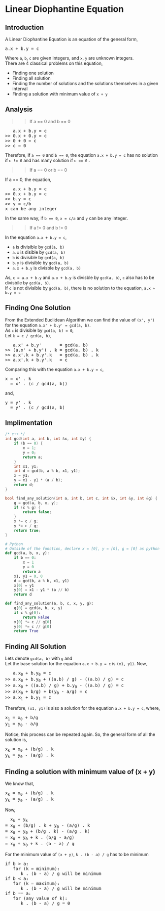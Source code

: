 # Linear Diophantine Equation
## Introduction
A Linear Diophantine Equation is an equation of the general form,
<pre>a.x + b.y = c </pre>
Where `a`, `b`, `c` are given integers, and `x`, `y` are unknown integers. <br>
There are 4 classical problems on this equation, 
- Finding one solution
- Finding all solution
- Finding the number of solutions and the solutions themselves in a given interval
- Finding a solution with minimum value of `x + y`
## Analysis
>> If a == 0 and b == 0
<pre>
   a.x + b.y = c
>> 0.x + 0.y = c
>> 0 + 0 = c
>> c = 0
</pre>
Therefore, if `a == 0` and `b == 0`, the equation `a.x + b.y = c` has no solution if `c != 0` and has many solution if `c == 0` .
>> If a == 0 or b == 0

If a == 0, the equation,
<pre>
   a.x + b.y = c
>> 0.x + b.y = c
>> b.y = c
>> y = c/b
x can be any integer
</pre>
In the same way, if `b == 0`, `x = c/a` and `y` can be any integer.  
>> If a != 0 and b != 0

In the equation `a.x + b.y = c`,
- `a` is divisible by `gcd(a, b)`
- `a.x` is disible by `gcd(a, b)`
- `b` is divisible by `gcd(a, b)`
- `b.y` is divisible by `gcd(a, b)`
- `a.x + b.y` is divisble by `gcd(a, b)`
  
As, `c = a.x + b.y` and `a.x + b.y` is divisble by `gcd(a, b)`, `c` also has to be divisbile by `gcd(a, b)`. <br>
If `c` is not divisible by `gcd(a, b)`, there is no solution to the equation, `a.x + b.y = c`

## Finding One Solution
From the Extended Euclidean Algorithm we can find the value of `(x', y')` for the equation `a.x' + b.y' = gcd(a, b)`. <br>
As `c` is divisible by `gcd(a, b) = 0`, <br>
Let `k = c / gcd(a, b)`,
<pre>
   a.x' + b.y'       = gcd(a, b)
>> (a.x' + b.y') . k = gcd(a, b) . k
>> a.x'.k + b.y'.k   = gcd(a, b) . k
>> a.x'.k + b.y'.k   = c
</pre>
Comparing this with the equation `a.x + b.y = c`,
<pre>
x = x' . k
  = x' . (c / gcd(a, b))
</pre>
and, 
<pre>
y = y' . k
  = y' . (c / gcd(a, b)
</pre>
## Implimentation
```c++
/* c++ */
int gcd(int a, int b, int &x, int &y) {
    if (b == 0) {
        x = 1;
        y = 0;
        return a;
    }
    int x1, y1;
    int d = gcd(b, a % b, x1, y1);
    x = y1;
    y = x1 - y1 * (a / b);
    return d;
}

bool find_any_solution(int a, int b, int c, int &x, int &y, int &g) {
    g = gcd(a, b, x, y);
    if (c % g) {
        return false;
    }
    x *= c / g;
    y *= c / g;
    return true;
}
```
```python
# Python
# Outside of the function, declare x = [0], y = [0], g = [0] as python doesn't support pass-by-refference
def gcd(a, b, x, y):
    if b == 0:
        x = 1
        y = 0
        return a
    x1, y1 = 0, 0
    d = gcd(b, a % b, x1, y1)
    x[0] = y1
    y[0] = x1 - y1 * (a // b)
    return d

def find_any_solution(a, b, c, x, y, g):
    g[0] = gcd(a, b, x, y)
    if c % g[0]:
        return False
    x[0] *= c // g[0]
    y[0] *= c // g[0]
    return True
```
## Finding All Solution
Lets denote `gcd(a, b)` with `g` and <br>
Let the base solution for the equation `a.x + b.y = c` is `(x1, y1)`. Now,
<pre>
   a.x<sub>0</sub> + b.y<sub>0</sub> = c
>> a.x<sub>0</sub> + b.y<sub>0</sub> + ((a.b) / g) - ((a.b) / g) = c
>> a.x<sub>0</sub> + ((a.b) / g) + b.y<sub>0</sub> - ((a.b) / g) = c
>> a(x<sub>0</sub> + b/g) + b(y<sub>0</sub> - a/g) = c
>> a.x<sub>1</sub> + b.y<sub>1</sub> = c
</pre>
Therefore, `(x1, y1)` is also a solution for the equation `a.x + b.y = c`, where,
<pre>
x<sub>1</sub> = x<sub>0</sub> + b/g
y<sub>1</sub> = y<sub>0</sub> - a/g
</pre>
Notice, this process can be repeated again. So, the general form of all the solution is,
<pre>
x<sub>k</sub> = x<sub>0</sub> + (b/g) . k
y<sub>k</sub> = y<sub>0</sub> - (a/g) . k
</pre>
## Finding a solution with minimum value of (x + y)
We know that,
<pre>
x<sub>k</sub> = x<sub>0</sub> + (b/g) . k
y<sub>k</sub> = y<sub>0</sub> - (a/g) . k
</pre>
Now, 
<pre>
  x<sub>k</sub> + y<sub>k</sub>
= x<sub>0</sub> + (b/g) . k + y<sub>0</sub> - (a/g) . k
= x<sub>0</sub> + y<sub>0</sub> + (b/g . k) - (a/g . k)
= x<sub>0</sub> + y<sub>0</sub> + k . (b/g - a/g)
= x<sub>0</sub> + y<sub>0</sub> + k . (b - a) / g
</pre>
For the minimum value of `(x + y)`, `k . (b - a) / g` has to be minimum
<pre>
if b > a:
   for (k = minimum):
      k . (b - a) / g will be minimum
if b < a:
   for (k = maximum):
      k . (b - a) / g will be minimum
if b == a:
   for (any value of k):
      k . (b - a) / g = 0 
</pre>
